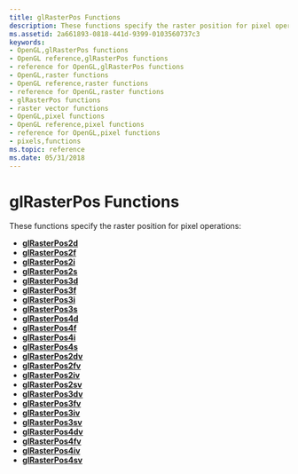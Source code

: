 ```yaml
---
title: glRasterPos Functions
description: These functions specify the raster position for pixel operations.
ms.assetid: 2a661893-0818-441d-9399-0103560737c3
keywords:
- OpenGL,glRasterPos functions
- OpenGL reference,glRasterPos functions
- reference for OpenGL,glRasterPos functions
- OpenGL,raster functions
- OpenGL reference,raster functions
- reference for OpenGL,raster functions
- glRasterPos functions
- raster vector functions
- OpenGL,pixel functions
- OpenGL reference,pixel functions
- reference for OpenGL,pixel functions
- pixels,functions
ms.topic: reference
ms.date: 05/31/2018
---
```


# glRasterPos Functions

These functions specify the raster position for pixel operations:

-   [**glRasterPos2d**](glrasterpos2d.md)
-   [**glRasterPos2f**](glrasterpos2f.md)
-   [**glRasterPos2i**](glrasterpos2i.md)
-   [**glRasterPos2s**](glrasterpos2s.md)
-   [**glRasterPos3d**](glrasterpos3d.md)
-   [**glRasterPos3f**](glrasterpos3f.md)
-   [**glRasterPos3i**](glrasterpos3i.md)
-   [**glRasterPos3s**](glrasterpos3s.md)
-   [**glRasterPos4d**](glrasterpos4d.md)
-   [**glRasterPos4f**](glrasterpos4f.md)
-   [**glRasterPos4i**](glrasterpos4i.md)
-   [**glRasterPos4s**](glrasterpos4s.md)
-   [**glRasterPos2dv**](glrasterpos2dv.md)
-   [**glRasterPos2fv**](glrasterpos2fv.md)
-   [**glRasterPos2iv**](glrasterpos2iv.md)
-   [**glRasterPos2sv**](glrasterpos2sv.md)
-   [**glRasterPos3dv**](glrasterpos3dv.md)
-   [**glRasterPos3fv**](glrasterpos3fv.md)
-   [**glRasterPos3iv**](glrasterpos3iv.md)
-   [**glRasterPos3sv**](glrasterpos3sv.md)
-   [**glRasterPos4dv**](glrasterpos4dv.md)
-   [**glRasterPos4fv**](glrasterpos4fv.md)
-   [**glRasterPos4iv**](glrasterpos4iv.md)
-   [**glRasterPos4sv**](glrasterpos4sv.md)

 

 




